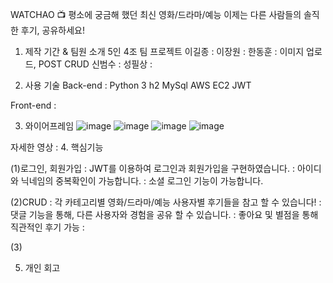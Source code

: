 WATCHAO 📺
평소에 궁금해 했던 최신 영화/드라마/예능
이제는 다른 사람들의 솔직한 후기, 공유하세요!


1. 제작 기간 & 팀원 소개
5인 4조 팀 프로젝트
이길종 : 
이장원 : 
한동훈 : 이미지 업로드, POST CRUD
신범수 : 
성필상 :

2. 사용 기술
Back-end :
  Python 3
  h2
  MySql
  AWS EC2
  JWT

Front-end :

3. 와이어프레임
![image](https://user-images.githubusercontent.com/67058000/185298067-2c896d48-cdf8-47e6-9f19-75418480da4c.png)
![image](https://user-images.githubusercontent.com/67058000/185298074-876bff0e-1fc1-4443-b3a7-f35fa3f1b787.png)
![image](https://user-images.githubusercontent.com/67058000/185298085-6a671eb8-7e1c-4650-84eb-966c6d8e810a.png)
![image](https://user-images.githubusercontent.com/67058000/185298093-99f7ee11-c0d8-4cd0-a8cf-c092ca444edb.png)




자세한 영상 :
4. 핵심기능

(1)로그인, 회원가입
: JWT를 이용하여 로그인과 회원가입을 구현하였습니다.
: 아이디와 닉네임의 중복확인이 가능합니다.
: 소셜 로그인 기능이 가능합니다.

(2)CRUD
: 각 카테고리별 영화/드라마/예능 사용자별 후기들을 참고 할 수 있습니다!
: 댓글 기능을 통해, 다른 사용자와 경험을 공유 할 수 있습니다.
: 좋아요 및 별점을 통해 직관적인 후기 가능
:

(3)


5. 개인 회고
